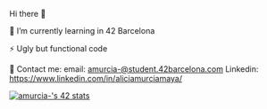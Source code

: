 Hi there 👋

🌱 I’m currently learning in 42 Barcelona

⚡ Ugly but functional code

💬 Contact me:
  email: amurcia-@student.42barcelona.com
  Linkedin: https://www.linkedin.com/in/aliciamurciamaya/

<a href="https://github.com/JaeSeoKim/badge42"><img src="https://badge42.vercel.app/api/v2/cl56x7ufz003509jr5i8cj5cl/stats?cursusId=21&coalitionId=206" alt="amurcia-'s 42 stats" /></a>

<!--
**aliciamurma/aliciamurma** is a ✨ _special_ ✨ repository because its `README.md` (this file) appears on your GitHub profile.

Here are some ideas to get you started:

- 🔭 I’m currently working on ...
- 🌱 I’m currently learning ...
- 👯 I’m looking to collaborate on ...
- 🤔 I’m looking for help with ...
- 💬 Ask me about ...
- 📫 How to reach me: ...
- 😄 Pronouns: ...
- ⚡ Fun fact: ...
-->
